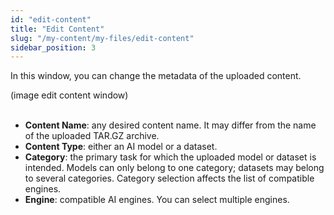 ```yaml
---
id: "edit-content"
title: "Edit Content"
slug: "/my-content/my-files/edit-content"
sidebar_position: 3
---
```


In this window, you can change the metadata of the uploaded content.

(image edit content window)
<br/>
<br/>

- **Content Name**: any desired content name. It may differ from the name of the uploaded TAR.GZ archive.
- **Content Type**: either an AI model or a dataset.
- **Category**: the primary task for which the uploaded model or dataset is intended. Models can only belong to one category; datasets may belong to several categories. Category selection affects the list of compatible engines.
- **Engine**: compatible AI engines. You can select multiple engines.